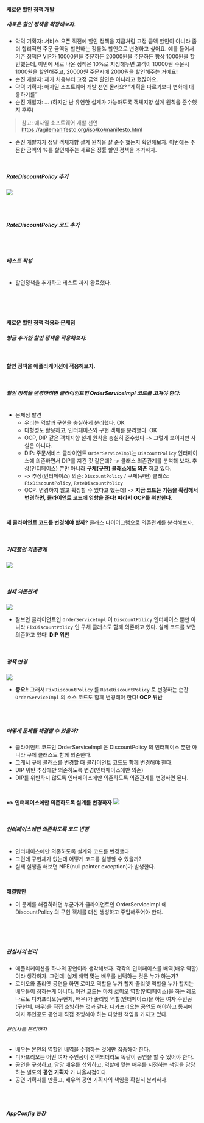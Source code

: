 #### 새로운 할인 정책 개발

##### 새로운 할인 정책을 확장해보자.
* 악덕 기획자: 서비스 오픈 직전에 할인 정책을 지금처럼 고정 금액 할인이 아니라 좀 더 합리적인 주문
금액당 할인하는 정률% 할인으로 변경하고 싶어요. 예를 들어서 기존 정책은 VIP가 10000원을 주문하든
20000원을 주문하든 항상 1000원을 할인했는데, 이번에 새로 나온 정책은 10%로 지정해두면 고객이
10000원 주문시 1000원을 할인해주고, 20000원 주문시에 2000원을 할인해주는 거에요!
* 순진 개발자: 제가 처음부터 고정 금액 할인은 아니라고 했잖아요.
* 악덕 기획자: 애자일 소프트웨어 개발 선언 몰라요? “계획을 따르기보다 변화에 대응하기를”
* 순진 개발자: … (하지만 난 유연한 설계가 가능하도록 객체지향 설계 원칙을 준수했지 후후)

> 참고: 애자일 소프트웨어 개발 선언 https://agilemanifesto.org/iso/ko/manifesto.html

* 순진 개발자가 정말 객체지향 설계 원칙을 잘 준수 했는지 확인해보자. 이번에는 주문한 금액의 %를
할인해주는 새로운 정률 할인 정책을 추가하자.

<br>

##### RateDiscountPolicy 추가

![](pic/2021-12-21-18-40-44.png)

<br>
<br>

##### RateDiscountPolicy 코드 추가
```java

```

<br>

##### 테스트 작성
```java

```
* 할인정책을 추가하고 테스트 까지 완료했다.

<br>
<br>
<br>

#### 새로운 할인 정책 적용과 문제점

##### 방금 추가한 할인 정책을 적용해보자.

<br>

__할인 정책을 애플리케이션에 적용해보자.__

<br>

##### 할인 정책을 변경하려면 클라이언트인 OrderServiceImpl 코드를 고쳐야 한다.
```java

```

* 문제점 발견
  * 우리는 역할과 구현을 충실하게 분리했다. OK
  * 다형성도 활용하고, 인터페이스와 구현 객체를 분리했다. OK
  * OCP, DIP 같은 객체지향 설계 원칙을 충실히 준수했다 -> 그렇게 보이지만 사실은 아니다.
  * DIP: 주문서비스 클라이언트 `OrderServiceImpl`는 `DiscountPolicy` 인터페이스에 의존하면서 DIP를 지킨 것 같은데? -> 클래스 의존관계를 분석해 보자. 추상(인터페이스) 뿐만 아니라 __구체(구현) 클래스에도 의존__ 하고 있다. 
  * -> 추상(인터페이스) 의존: `DiscountPolicy` / 구체(구현) 클래스: `FixDiscountPolicy`, `RateDiscountPolicy`
  * OCP: 변경하지 않고 확장할 수 있다고 했는데! -> __지금 코드는 기능을 확장해서 변경하면, 클라이언트 코드에 영향을 준다! 따라서 OCP를 위반한다.__

<br>

__왜 클라이언트 코드를 변경해야 할까?__
클래스 다이어그램으로 의존관계를 분석해보자.

<br>

##### 기대했던 의존관계

![](pic/2021-12-21-18-51-29.png)

<br>

##### 실제 의존관계

![](pic/2021-12-21-18-52-05.png)
* 잘보면 클라이언트인 `OrderServiceImpl` 이 `DiscountPolicy` 인터페이스 뿐만 아니라
`FixDiscountPolicy` 인 구체 클래스도 함께 의존하고 있다. 실제 코드를 보면 의존하고 있다! __DIP 위반__

<br>

##### 정책 변경

![](pic/2021-12-21-18-53-05.png)

* __중요!__: 그래서 `FixDiscountPolicy` 를 `RateDiscountPolicy` 로 변경하는 순간 `OrderServiceImpl` 의
소스 코드도 함께 변경해야 한다! __OCP 위반__

<br>
<br>

##### 어떻게 문제를 해결할 수 있을까?

* 클라이언트 코드인 OrderServiceImpl 은 DiscountPolicy 의 인터페이스 뿐만 아니라 구체 클래스도
함께 의존한다.
* 그래서 구체 클래스를 변경할 때 클라이언트 코드도 함께 변경해야 한다.
* DIP 위반 추상에만 의존하도록 변경(인터페이스에만 의존)
* DIP를 위반하지 않도록 인터페이스에만 의존하도록 의존관계를 변경하면 된다.
<br>

__=> 인터페이스에만 의존하도록 설계를 변경하자__
![](pic/2021-12-21-18-55-15.png)

<br>

##### 인터페이스에만 의존하도록 코드 변경
```java

```

* 인터페이스에만 의존하도록 설계와 코드를 변경했다.
* 그런데 구현체가 없는데 어떻게 코드를 실행할 수 있을까?
* 실제 실행을 해보면 NPE(null pointer exception)가 발생한다.

<br>

__해결방안__
* 이 문제를 해결하려면 누군가가 클라이언트인 OrderServiceImpl 에 DiscountPolicy 의 구현 객체를 대신 생성하고 주입해주어야 한다.

<br>
<br>
<br>

##### 관심사의 분리
* 애플리케이션을 하나의 공연이라 생각해보자. 각각의 인터페이스를 배역(배우 역할)이라 생각하자. 그런데!
실제 배역 맞는 배우를 선택하는 것은 누가 하는가?
* 로미오와 줄리엣 공연을 하면 로미오 역할을 누가 할지 줄리엣 역할을 누가 할지는 배우들이 정하는게 아니다. 이전 코드는 마치 로미오 역할(인터페이스)을 하는 레오나르도 디카프리오(구현체, 배우)가 줄리엣 역할(인터페이스)을 하는 여자 주인공(구현체, 배우)을 직접 초빙하는 것과 같다. 디카프리오는 공연도 해야하고 동시에 여자 주인공도 공연에 직접 초빙해야 하는 다양한 책임을 가지고 있다.

###### 관심사를 분리하자
* 배우는 본인의 역할인 배역을 수행하는 것에만 집중해야 한다.
* 디카프리오는 어떤 여자 주인공이 선택되더라도 똑같이 공연을 할 수 있어야 한다.
* 공연을 구성하고, 담당 배우를 섭외하고, 역할에 맞는 배우를 지정하는 책임을 담당하는 별도의 __공연 기획자__ 가 나올시점이다.
* 공연 기획자를 만들고, 배우와 공연 기획자의 책임을 확실히 분리하자.

<br>
<br>

##### AppConfig 등장

